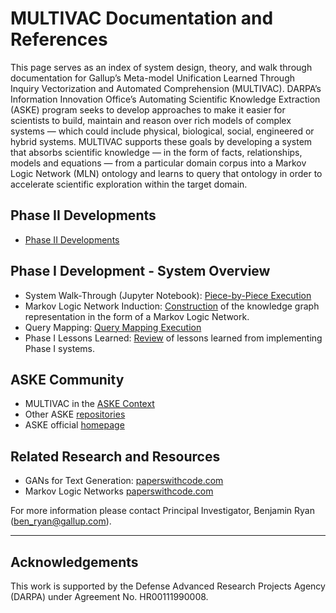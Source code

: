 # MULTIVAC Documentation and References
This page serves as an index of system design, theory, and walk through documentation for Gallup’s Meta-model Unification Learned Through Inquiry Vectorization and Automated Comprehension (MULTIVAC). DARPA’s Information Innovation Office’s Automating Scientific Knowledge Extraction (ASKE) program seeks to develop approaches to make it easier for scientists to build, maintain and reason over rich models of complex systems — which could include physical, biological, social, engineered or hybrid systems. MULTIVAC supports these goals by developing a system that absorbs scientific knowledge — in the form of facts, relationships, models and equations — from a particular domain corpus into a Markov Logic Network (MLN) ontology and learns to query that ontology in order to accelerate scientific exploration within the target domain. 

## Phase II Developments
- <a href='https://github.com/GallupGovt/multivac/tree/master/doc/phase_two_developments.md'>Phase II Developments</a>

## Phase I Development - System Overview
- System Walk-Through (Jupyter Notebook): <a href='https://github.com/GallupGovt/multivac/tree/master/precooked_replication.ipynb'>Piece-by-Piece Execution</a>
- Markov Logic Network Induction: <a href='https://github.com/GallupGovt/multivac/tree/master/pymln'>Construction</a> of the knowledge graph representation in the form of a Markov Logic Network.
- Query Mapping: <a href='https://github.com/GallupGovt/multivac/tree/master/prepared_output.ipynb'>Query Mapping Execution</a>
- Phase I Lessons Learned: <a href='https://github.com/GallupGovt/multivac/blob/master/doc/lessons_learned.md'>Review</a> of lessons learned from implementing Phase I systems.

## ASKE Community
- MULTIVAC in the <a href='https://github.com/GallupGovt/multivac/blob/master/doc/aske_context.md'>ASKE Context</a>
- Other ASKE <a href='https://github.com/DARPA-ASKE/info-and-links'>repositories</a>
- ASKE official <a href='https://www.darpa.mil/program/automating-scientific-knowledge-extraction'>homepage</a>

## Related Research and Resources
- GANs for Text Generation: <a href='https://paperswithcode.com/search?q=gan+text'>paperswithcode.com</a>
- Markov Logic Networks <a href='https://paperswithcode.com/search?q=markov+logic+network'>paperswithcode.com</a>

For more information please contact Principal Investigator, Benjamin Ryan (ben_ryan@gallup.com).

---
## Acknowledgements
This work is supported by the Defense Advanced Research Projects Agency (DARPA) under Agreement No. HR00111990008.

